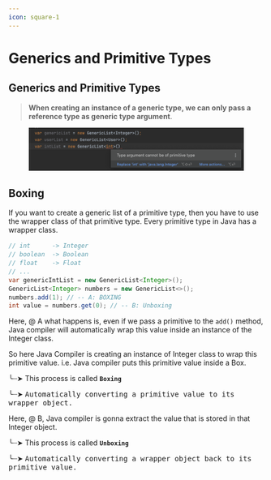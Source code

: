 ```yaml
---
icon: square-1
---
```


# Generics and Primitive Types

## Generics and Primitive Types

> **When creating an instance of a generic type, we can only pass a reference type as generic type argument**.

<figure><img src="../../.gitbook/assets/java-ad-generics-4.png" alt=""><figcaption></figcaption></figure>

## Boxing

If you want to create a generic list of a primitive type, then you have to use the wrapper class of that primitive type. Every primitive type in Java has a wrapper class.

```java
// int      -> Integer
// boolean  -> Boolean
// float    -> Float 
// ...
var genericIntList = new GenericList<Integer>();
GenericList<Integer> numbers = new GenericList<>();
numbers.add(1); // -- A: BOXING
int value = numbers.get(0); // -- B: Unboxing
```

Here, @ A what happens is, even if we  pass a primitive to the `add()` method, Java compiler will automatically wrap this value inside an instance of the Integer class.&#x20;

So here Java Compiler is creating an instance of Integer class to wrap this primitive value. i.e. Java compiler puts this primitive value inside a Box.

╰┈➤ This process is called **`Boxing`**

╰┈➤ <kbd>Automatically converting a primitive value to its wrapper object.</kbd>

Here, @ B, Java compiler is gonna extract the value that is stored in that Integer object.

╰┈➤ This process is called **`Unboxing`**

╰┈➤ <kbd>Automatically converting a wrapper object back to its primitive value.</kbd>



